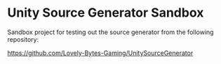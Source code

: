 # Unity Source Generator Sandbox

Sandbox project for testing out the source generator from the following repository:

https://github.com/Lovely-Bytes-Gaming/UnitySourceGenerator